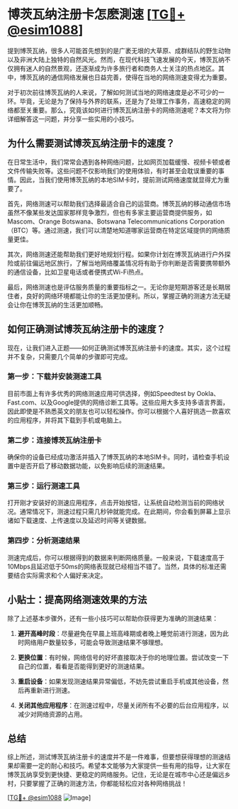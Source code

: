 # 博茨瓦纳注册卡怎麽測速 [[TG💪+ @esim1088](https://t.me/s/esim1088)]

提到博茨瓦纳，很多人可能首先想到的是广袤无垠的大草原、成群结队的野生动物以及非洲大陆上独特的自然风光。然而，在现代科技飞速发展的今天，博茨瓦纳不仅拥有迷人的自然景观，还逐渐成为许多旅行者和商务人士关注的热点地区。其中，博茨瓦纳的通信网络发展也日益完善，使得在当地的网络测速变得尤为重要。

对于初次前往博茨瓦纳的人来说，了解如何测试当地的网络速度是必不可少的一环。毕竟，无论是为了保持与外界的联系，还是为了处理工作事务，高速稳定的网络都至关重要。那么，究竟该如何进行博茨瓦纳注册卡的网络测速呢？本文将为你详细解答这一问题，并分享一些实用的小技巧。

## 为什么需要测试博茨瓦纳注册卡的速度？

在日常生活中，我们常常会遇到各种网络问题，比如网页加载缓慢、视频卡顿或者文件传输失败等。这些问题不仅影响我们的使用体验，有时甚至会耽误重要的事情。因此，当我们使用博茨瓦纳的本地SIM卡时，提前测试网络速度就显得尤为重要了。

首先，网络测速可以帮助我们选择最适合自己的运营商。博茨瓦纳的移动通信市场虽然不像某些发达国家那样竞争激烈，但也有多家主要运营商提供服务，如Mascom、Orange Botswana、Botswana Telecommunications Corporation（BTC）等。通过测速，我们可以清楚地知道哪家运营商在特定区域提供的网络质量更佳。

其次，网络测速还能帮助我们更好地规划行程。如果你计划在博茨瓦纳进行户外探险或前往偏远地区旅行，了解当地网络覆盖情况将有助于你判断是否需要携带额外的通信设备，比如卫星电话或者便携式Wi-Fi热点。

最后，网络测速也是评估服务质量的重要指标之一。无论你是短期游客还是长期居住者，良好的网络环境都能让你的生活更加便利。所以，掌握正确的测速方法无疑会让你在博茨瓦纳的生活更加顺畅。

## 如何正确测试博茨瓦纳注册卡的速度？

现在，让我们进入正题——如何正确测试博茨瓦纳注册卡的速度。其实，这个过程并不复杂，只需要几个简单的步骤即可完成。

### 第一步：下载并安装测速工具

目前市面上有许多优秀的网络测速应用可供选择，例如Speedtest by Ookla、Fast.com、以及Google提供的网络诊断工具等。这些应用大多支持多语言界面，因此即使是不熟悉英文的朋友也可以轻松操作。你可以根据个人喜好挑选一款喜欢的应用程序，并将其下载到手机或电脑上。

### 第二步：连接博茨瓦纳注册卡

确保你的设备已经成功激活并插入了博茨瓦纳的本地SIM卡。同时，请检查手机设置中是否开启了移动数据功能，以免影响后续的测速结果。

### 第三步：运行测速工具

打开刚才安装好的测速应用程序，点击开始按钮，让系统自动检测当前的网络状况。通常情况下，测速过程只需几秒钟就能完成。在此期间，你会看到屏幕上显示诸如下载速度、上传速度以及延迟时间等关键数据。

### 第四步：分析测速结果

测速完成后，你可以根据得到的数据来判断网络质量。一般来说，下载速度高于10Mbps且延迟低于50ms的网络表现就已经相当不错了。当然，具体的标准还需要结合实际需求和个人偏好来决定。

## 小贴士：提高网络测速效果的方法

除了上述基本步骤外，还有一些小技巧可以帮助你获得更为准确的测速结果：

1. **避开高峰时段**：尽量避免在早晨上班高峰期或者晚上睡觉前进行测速，因为此时网络用户数量较多，可能会导致测速结果不够理想。
   
2. **更换位置**：有时候，网络信号的好坏直接取决于你的地理位置。尝试改变一下自己的位置，看看是否能得到更好的测速结果。

3. **重启设备**：如果发现测速结果异常偏低，不妨先尝试重启手机或其他设备，然后再重新进行测速。

4. **关闭其他应用程序**：在测速过程中，尽量关闭所有不必要的后台应用程序，以减少对网络资源的占用。

## 总结

综上所述，测试博茨瓦纳注册卡的速度并不是一件难事，但要想获得理想的测速结果却需要一定的耐心和技巧。希望本文能够为大家提供一些有用的指导，让大家在博茨瓦纳享受到更快捷、更稳定的网络服务。记住，无论是在城市中心还是偏远乡村，只要掌握了正确的测速方法，你都能轻松应对各种网络挑战！

[[TG💪+ @esim1088](https://t.me/s/esim1088) ![Image](https://i.postimg.cc/4NQfJmqS/Snipaste-2025-05-13-00-14-12.png)]